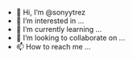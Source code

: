 - 👋 Hi, I’m @sonyytrez
- 👀 I’m interested in ...
- 🌱 I’m currently learning ...
- 💞️ I’m looking to collaborate on ...
- 📫 How to reach me ...

<!---
sonyytrez/sonyytrez is a ✨ special ✨ repository because its `README.md` (this file) appears on your GitHub profile.
You can click the Preview link to take a look at your changes.
--->
